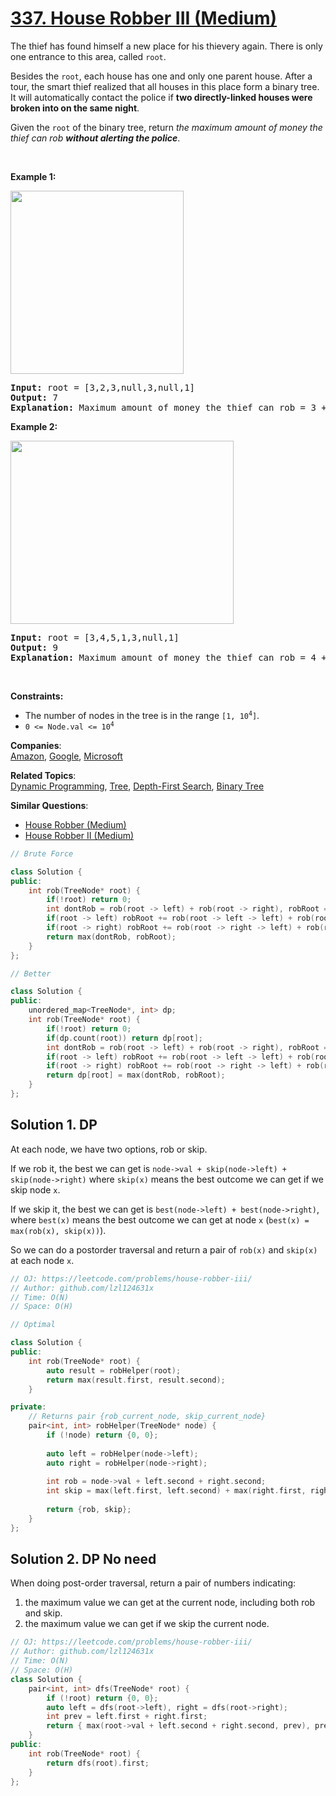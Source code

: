 # [337. House Robber III (Medium)](https://leetcode.com/problems/house-robber-iii/)

<p>The thief has found himself a new place for his thievery again. There is only one entrance to this area, called <code>root</code>.</p>

<p>Besides the <code>root</code>, each house has one and only one parent house. After a tour, the smart thief realized that all houses in this place form a binary tree. It will automatically contact the police if <strong>two directly-linked houses were broken into on the same night</strong>.</p>

<p>Given the <code>root</code> of the binary tree, return <em>the maximum amount of money the thief can rob <strong>without alerting the police</strong></em>.</p>

<p>&nbsp;</p>
<p><strong>Example 1:</strong></p>
<img alt="" src="https://assets.leetcode.com/uploads/2021/03/10/rob1-tree.jpg" style="width: 277px; height: 293px;">
<pre><strong>Input:</strong> root = [3,2,3,null,3,null,1]
<strong>Output:</strong> 7
<strong>Explanation:</strong> Maximum amount of money the thief can rob = 3 + 3 + 1 = 7.
</pre>

<p><strong>Example 2:</strong></p>
<img alt="" src="https://assets.leetcode.com/uploads/2021/03/10/rob2-tree.jpg" style="width: 357px; height: 293px;">
<pre><strong>Input:</strong> root = [3,4,5,1,3,null,1]
<strong>Output:</strong> 9
<strong>Explanation:</strong> Maximum amount of money the thief can rob = 4 + 5 = 9.
</pre>

<p>&nbsp;</p>
<p><strong>Constraints:</strong></p>

<ul>
	<li>The number of nodes in the tree is in the range <code>[1, 10<sup>4</sup>]</code>.</li>
	<li><code>0 &lt;= Node.val &lt;= 10<sup>4</sup></code></li>
</ul>


**Companies**:  
[Amazon](https://leetcode.com/company/amazon), [Google](https://leetcode.com/company/google), [Microsoft](https://leetcode.com/company/microsoft)

**Related Topics**:  
[Dynamic Programming](https://leetcode.com/tag/dynamic-programming/), [Tree](https://leetcode.com/tag/tree/), [Depth-First Search](https://leetcode.com/tag/depth-first-search/), [Binary Tree](https://leetcode.com/tag/binary-tree/)

**Similar Questions**:
* [House Robber (Medium)](https://leetcode.com/problems/house-robber/)
* [House Robber II (Medium)](https://leetcode.com/problems/house-robber-ii/)

```cpp
// Brute Force

class Solution {
public:
    int rob(TreeNode* root) {
        if(!root) return 0;
        int dontRob = rob(root -> left) + rob(root -> right), robRoot = root -> val;
        if(root -> left) robRoot += rob(root -> left -> left) + rob(root -> left -> right);
        if(root -> right) robRoot += rob(root -> right -> left) + rob(root -> right -> right);
        return max(dontRob, robRoot);
    }
};
```
```cpp
// Better

class Solution {
public:
    unordered_map<TreeNode*, int> dp;
    int rob(TreeNode* root) {
        if(!root) return 0;
        if(dp.count(root)) return dp[root];
        int dontRob = rob(root -> left) + rob(root -> right), robRoot = root -> val;
        if(root -> left) robRoot += rob(root -> left -> left) + rob(root -> left -> right);
        if(root -> right) robRoot += rob(root -> right -> left) + rob(root -> right -> right);
        return dp[root] = max(dontRob, robRoot);
    }
};
```


## Solution 1. DP

At each node, we have two options, rob or skip.

If we rob it, the best we can get is `node->val + skip(node->left) + skip(node->right)` where `skip(x)` means the best outcome we can get if we skip node  `x`.

If we skip it, the best we can get is `best(node->left) + best(node->right)`, where `best(x)` means the best outcome we can get at node `x` (`best(x) = max(rob(x), skip(x))`).

So we can do a postorder traversal and return a pair of `rob(x)` and `skip(x)` at each node `x`.

```cpp
// OJ: https://leetcode.com/problems/house-robber-iii/
// Author: github.com/lzl124631x
// Time: O(N)
// Space: O(H)

// Optimal

class Solution {
public:
    int rob(TreeNode* root) {
        auto result = robHelper(root);
        return max(result.first, result.second);
    }

private:
    // Returns pair {rob_current_node, skip_current_node}
    pair<int, int> robHelper(TreeNode* node) {
        if (!node) return {0, 0};
        
        auto left = robHelper(node->left);
        auto right = robHelper(node->right);
        
        int rob = node->val + left.second + right.second;
        int skip = max(left.first, left.second) + max(right.first, right.second);
        
        return {rob, skip};
    }
};

```

## Solution 2. DP  No need

When doing post-order traversal, return a pair of numbers indicating:
1. the maximum value we can get at the current node, including both rob and skip.
2. the maximum value we can get if we skip the current node.

```cpp
// OJ: https://leetcode.com/problems/house-robber-iii/
// Author: github.com/lzl124631x
// Time: O(N)
// Space: O(H)
class Solution {
    pair<int, int> dfs(TreeNode* root) {
        if (!root) return {0, 0};
        auto left = dfs(root->left), right = dfs(root->right);
        int prev = left.first + right.first;
        return { max(root->val + left.second + right.second, prev), prev };
    }
public:
    int rob(TreeNode* root) {
        return dfs(root).first;
    }
};
```
